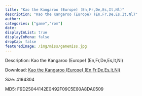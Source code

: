 ```yaml
---
title: "Kao the Kangaroo (Europe) (En,Fr,De,Es,It,Nl)"
description: "Kao the Kangaroo (Europe) (En,Fr,De,Es,It,Nl)"
author: 
categories: ["game","rom"]
date: 
displayInList: true
displayInMenu: false
dropCap: false
featuredImage: /img/miss/gamemiss.jpg
---
```


Description: Kao the Kangaroo (Europe) (En,Fr,De,Es,It,Nl)

Download: <a style="text-decoration:underline;" href="https://mega.nz/#!HOAAUaBS!6XrCSVHWPX5bhy0y_84JF7ilPsJGb2iaQ-xpphWEufw" target = "_blank" rel = "nofollow" > Kao the Kangaroo (Europe) (En,Fr,De,Es,It,Nl)</a>

Size: 4194304

MD5: F9D25044142E0492F09C5E60A8DA0509

